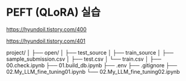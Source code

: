 
# PEFT (QLoRA) 실습 


https://hyundoil.tistory.com/400



https://hyundoil.tistory.com/401



project/
│
├── open/
│   ├── test_source
│   ├── train_source
│   ├── sample_submission.csv
│   ├── test.csv
│   └── train.csv
│
├── 00.check.ipynb
├── 01.build_db.ipynb
├── .env
├── .gitignore
├── 02.My_LLM_fine_tuning01.ipynb
└── 02.My_LLM_fine_tuning02.ipynb

